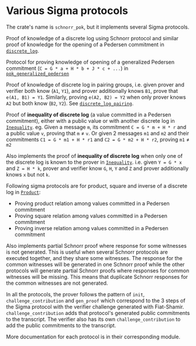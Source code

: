 # Various Sigma protocols 

<!-- cargo-rdme start -->

The crate's name is `schnorr_pok`, but it implements several Sigma protocols.

Proof of knowledge of a discrete log using Schnorr protocol and similar proof of knowledge for the
opening of a Pedersen commitment in [`discrete_log`].

Protocol for proving knowledge of opening of a generalized Pedersen commitment (`C = G * a + H * b + J * c + ...`) in [`pok_generalized_pedersen`]

Proof of knowledge of discrete log in pairing groups, i.e. given prover and verifier
both know (`A1`, `Y1`), and prover additionally knows `B1`, prove that `e(A1, B1) = Y1`. Similarly,
proving `e(A2, B2) = Y2` when only prover knows `A2` but both know (`B2`, `Y2`). See [`discrete_log_pairing`].

Proof of **inequality of discrete log** (a value committed in a Pedersen commitment),
either with a public value or with another discrete log in [`Inequality`]. eg. Given a message `m`,
its commitment `C = G * m + H * r` and a public value `v`, proving that `m` ≠ `v`. Or given 2 messages
`m1` and `m2` and their commitments `C1 = G * m1 + H * r1` and `C2 = G * m2 + H * r2`, proving `m1` ≠ `m2`

Also implements the proof of **inequality of discrete log** when only one of the discrete log is known to
the prover in [`Inequality`]. i.e. given `Y = G * x` and `Z = H * k`, prover and verifier know `G`, `H`, `Y` and `Z` and
prover additionally knows `x` but not `k`.


Following sigma protocols are for product, square and inverse of a discrete log in [`Product`]:
- Proving product relation among values committed in a Pedersen commitment
- Proving square relation among values committed in a Pedersen commitment
- Proving inverse relation among values committed in a Pedersen commitment

Also implements partial Schnorr proof where response for some witnesses is not generated. This is useful
when several Schnorr protocols are executed together, and they share some witnesses. The response for the common
witnesses will be generated in one Schnorr proof while the other protocols will generate partial Schnorr
proofs where responses for common witnesses will be missing. This means that duplicate Schnorr responses
for the common witnesses are not generated.

In all the protocols, the prover follows the pattern of `init`, `challenge_contribution` and `gen_proof` which correspond to the
3 steps of the Sigma protocol with the verifier challenge generated with Fiat-Shamir. `challenge_contribution` adds that protocol's
generated public commitments to the transcript. The verifier also has its own `challenge_contribution` to add the public commitments
to the transcript.

More documentation for each protocol is in their corresponding module.

[`discrete_log`]: https://docs.rs/schnorr_pok/latest/schnorr_pok/discrete_log/
[`pok_generalized_pedersen`]: https://docs.rs/schnorr_pok/latest/schnorr_pok/pok_generalized_pedersen/
[`discrete_log_pairing`]: https://docs.rs/schnorr_pok/latest/schnorr_pok/discrete_log_pairing/
[`Inequality`]: https://docs.rs/schnorr_pok/latest/schnorr_pok/inequality/
[`Product`]: https://docs.rs/schnorr_pok/latest/schnorr_pok/mult_relations/

<!-- cargo-rdme end -->
